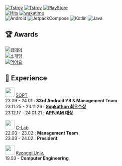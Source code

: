 
[![Tstroy](https://img.shields.io/badge/Tistory-000000?style=flat-square&logo=tistory&logoColor=white)](https://naemamdaelo.tistory.com)
[![Tstroy](https://img.shields.io/badge/doorip-FF4F11?style=flat-square&logo=tistory&logoColor=white)](https://teamgoinggoing.tistory.com/)
[![PlayStore](https://img.shields.io/badge/GooglePlayStore-4285F4?style=flat-square&logo=googlepay&logoColor=white)](https://play.google.com/store/apps/developer?id=Chattymin)   
[![Hits](https://hits.seeyoufarm.com/api/count/incr/badge.svg?url=https%3A%2F%2Fgithub.com%2Fchattymin&count_bg=%2379C83D&title_bg=%23555555&icon=github.svg&icon_color=%23E7E7E7&title=hits&edge_flat=true)](https://hits.seeyoufarm.com)
[![wakatime](https://wakatime.com/badge/user/018b6af5-b526-4585-90a3-a8dd3d9e5a33.svg)](https://wakatime.com/@018b6af5-b526-4585-90a3-a8dd3d9e5a33)   
![Android](https://img.shields.io/badge/Android-3DDC84?style=for-the-badge&logo=Android&logoColor=white)
![JetpackCompose](https://img.shields.io/badge/JetpackCompose-4285F4?style=for-the-badge&logo=jetpackcompose&logoColor=white)
![Kotlin](https://img.shields.io/badge/kotlin-7F52FF?style=for-the-badge&logo=Kotlin&logoColor=white)
![Java](https://img.shields.io/badge/JAVA-007396?style=for-the-badge&logo=OpenJDK&logoColor=white)

## 🏆 Awards
[![갭이어](https://img.shields.io/badge/경기청년%20갭이어%20프로그램%20-장려상-ddd)](https://github.com/plandamoa)   
[![소개딩](https://img.shields.io/badge/제10회%20SW%20개발보안%20해커톤-최우수상-ac5)](https://github.com/Don-tEuhRa)   
[![먹어요](https://img.shields.io/badge/2023%20INHA%20SW%20NET%20Zero%20공동해커톤-장려상-9cf)](https://github.com/InhaHackathon)     

## 🎁 Experience
<img src="https://github.com/chattymin/chattymin/assets/52882799/e37c3b74-9d2a-443e-833f-a9e63a290166" width="30" height="30"/> [SOPT](https://www.sopt.org)   
23.09 - 24.01 : **33rd Android YB &  Management Team**  
23.11.25 - 23.11.26 : **[Sopkathon 최우수상](https://github.com/DO-SOPT-SOPKATHON-ANDROID-TEAM3)**   
23.12.17 - 24.01.21 : **[APPJAM 대상](https://github.com/Team-Going)**   

<img src="https://github.com/chattymin/chattymin/assets/52882799/880f985c-09b2-4aec-a922-cfd8ff2e27f9" width="30" height="30"/> [C-Lab](https://www.clab.page/)   
22.03 - 23.02 : **Management Team**  
23.03 - 24.02 : **President**  

<img src="https://github.com/chattymin/chattymin/assets/52882799/f9ce708e-4269-426b-a26c-68c351333022" width="30" height="30"/> [Kyonggi Univ.](https://www.kyonggi.ac.kr/www/index.do)   
19.03 - **Computer Engineering**  
